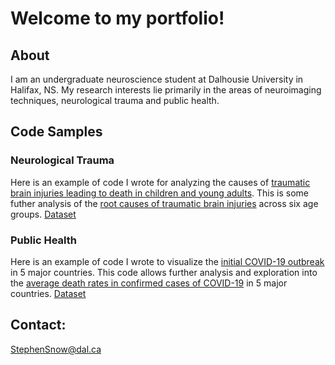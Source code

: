 # Welcome to my portfolio!


## About #
I am an undergraduate neuroscience student at Dalhousie University in Halifax, NS. My research interests lie primarily in the areas of neuroimaging techniques, neurological trauma and public health.

## Code Samples #

### Neurological Trauma
Here is an example of code I wrote for analyzing the causes of [traumatic brain injuries leading to death in children and young adults](2020-10-29-230913.ipynb). This is some futher analysis of the [root causes of traumatic brain injuries]() across six age groups. [Dataset](https://www.kaggle.com/jessemostipak/traumatic-brain-injury-tbi)


### Public Health
Here is an example of code I wrote to visualize the [initial COVID-19 outbreak](Covid0.ipynb) in 5 major countries. This code allows further analysis and exploration into the [average death rates in confirmed cases of COVID-19](Covid2.ipynb) in 5 major countries. [Dataset](https://www.kaggle.com/ashudata/covid19dataset)  




## Contact:
[StephenSnow@dal.ca](mailto:stephensnow@dal.ca)


